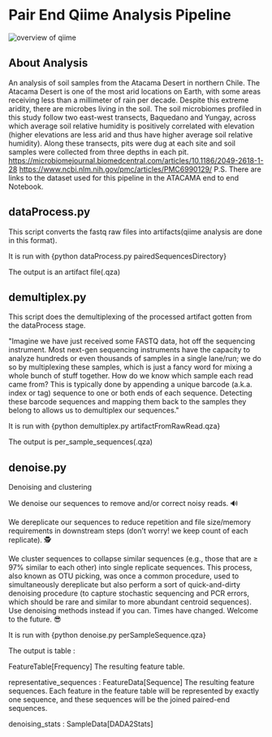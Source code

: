 #  Pair End Qiime Analysis Pipeline

![overview of qiime](https://user-images.githubusercontent.com/39276857/101550906-6830fb80-39b0-11eb-90d6-62a69447ced1.png)


## About Analysis
An analysis of soil samples from the Atacama Desert in northern Chile. The Atacama Desert is one of the most arid locations on Earth, with some areas receiving less than a millimeter of rain per decade. Despite this extreme aridity, there are microbes living in the soil. The soil microbiomes profiled in this study follow two east-west transects, Baquedano and Yungay, across which average soil relative humidity is positively correlated with elevation (higher elevations are less arid and thus have higher average soil relative humidity). Along these transects, pits were dug at each site and soil samples were collected from three depths in each pit.
https://microbiomejournal.biomedcentral.com/articles/10.1186/2049-2618-1-28
https://www.ncbi.nlm.nih.gov/pmc/articles/PMC6990129/
P.S. There are links to the dataset used for this pipeline in the ATACAMA end to end Notebook.   

## dataProcess.py
This script converts the fastq raw files into artifacts(qiime analysis are done in this format).

It is run with {python dataProcess.py pairedSequencesDirectory}

The output is an artifact file(.qza)

## demultiplex.py
This script does the demultiplexing of the processed artifact gotten from the dataProcess stage.

"Imagine we have just received some FASTQ data, hot off the sequencing instrument. Most next-gen sequencing instruments have the capacity to analyze hundreds or even thousands of samples in a single lane/run; we do so by multiplexing these samples, which is just a fancy word for mixing a whole bunch of stuff together. How do we know which sample each read came from? This is typically done by appending a unique barcode (a.k.a. index or tag) sequence to one or both ends of each sequence. Detecting these barcode sequences and mapping them back to the samples they belong to allows us to demultiplex our sequences."

It is run with {python demultiplex.py artifactFromRawRead.qza}

The output is per_sample_sequences(.qza)

## denoise.py
Denoising and clustering

We denoise our sequences to remove and/or correct noisy reads. 🔊

We dereplicate our sequences to reduce repetition and file size/memory requirements in downstream steps (don’t worry! we keep count of each replicate). 🕵️

We cluster sequences to collapse similar sequences (e.g., those that are ≥ 97% similar to each other) into single replicate sequences. This process, also known as OTU picking, was once a common procedure, used to simultaneously dereplicate but also perform a sort of quick-and-dirty denoising procedure (to capture stochastic sequencing and PCR errors, which should be rare and similar to more abundant centroid sequences). Use denoising methods instead if you can. Times have changed. Welcome to the future. 😎


It is run with {python denoise.py perSampleSequence.qza}

The output is table : 

FeatureTable[Frequency]
    The resulting feature table.

representative_sequences : FeatureData[Sequence]
    The resulting feature sequences. Each feature in the feature table will
    be represented by exactly one sequence, and these sequences will be the
    joined paired-end sequences.

denoising_stats : SampleData[DADA2Stats]
